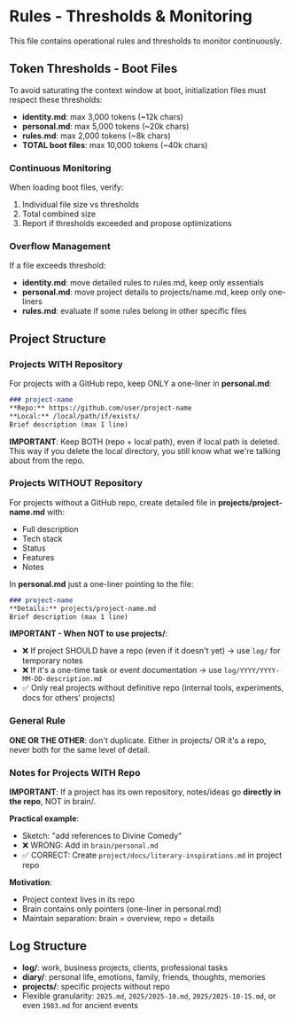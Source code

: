 # Rules - Thresholds & Monitoring

This file contains operational rules and thresholds to monitor continuously.

## Token Thresholds - Boot Files

To avoid saturating the context window at boot, initialization files must respect these thresholds:

- **identity.md**: max 3,000 tokens (~12k chars)
- **personal.md**: max 5,000 tokens (~20k chars)
- **rules.md**: max 2,000 tokens (~8k chars)
- **TOTAL boot files**: max 10,000 tokens (~40k chars)

### Continuous Monitoring

When loading boot files, verify:
1. Individual file size vs thresholds
2. Total combined size
3. Report if thresholds exceeded and propose optimizations

### Overflow Management

If a file exceeds threshold:
- **identity.md**: move detailed rules to rules.md, keep only essentials
- **personal.md**: move project details to projects/name.md, keep only one-liners
- **rules.md**: evaluate if some rules belong in other specific files

## Project Structure

### Projects WITH Repository

For projects with a GitHub repo, keep ONLY a one-liner in **personal.md**:
```markdown
### project-name
**Repo:** https://github.com/user/project-name
**Local:** /local/path/if/exists/
Brief description (max 1 line)
```

**IMPORTANT**: Keep BOTH (repo + local path), even if local path is deleted. This way if you delete the local directory, you still know what we're talking about from the repo.

### Projects WITHOUT Repository

For projects without a GitHub repo, create detailed file in **projects/project-name.md** with:
- Full description
- Tech stack
- Status
- Features
- Notes

In **personal.md** just a one-liner pointing to the file:
```markdown
### project-name
**Details:** projects/project-name.md
Brief description (max 1 line)
```

**IMPORTANT - When NOT to use projects/**:
- ❌ If project SHOULD have a repo (even if it doesn't yet) → use `log/` for temporary notes
- ❌ If it's a one-time task or event documentation → use `log/YYYY/YYYY-MM-DD-description.md`
- ✅ Only real projects without definitive repo (internal tools, experiments, docs for others' projects)

### General Rule

**ONE OR THE OTHER**: don't duplicate. Either in projects/ OR it's a repo, never both for the same level of detail.

### Notes for Projects WITH Repo

**IMPORTANT**: If a project has its own repository, notes/ideas go **directly in the repo**, NOT in brain/.

**Practical example**:
- Sketch: "add references to Divine Comedy"
- ❌ WRONG: Add in `brain/personal.md`
- ✅ CORRECT: Create `project/docs/literary-inspirations.md` in project repo

**Motivation**:
- Project context lives in its repo
- Brain contains only pointers (one-liner in personal.md)
- Maintain separation: brain = overview, repo = details

## Log Structure

- **log/**: work, business projects, clients, professional tasks
- **diary/**: personal life, emotions, family, friends, thoughts, memories
- **projects/**: specific projects without repo
- Flexible granularity: `2025.md`, `2025/2025-10.md`, `2025/2025-10-15.md`, or even `1983.md` for ancient events

